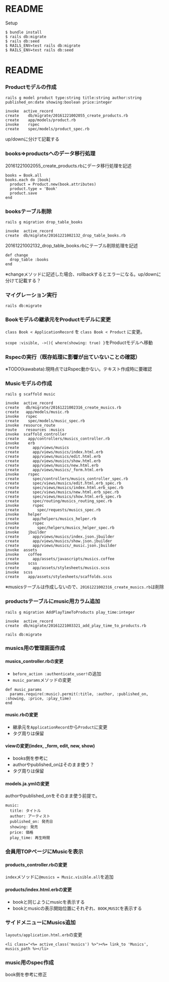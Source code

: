# README

Setup

```
$ bundle install
$ rails db:migrate
$ rails db:seed
$ RAILS_ENV=test rails db:migrate
$ RAILS_ENV=test rails db:seed
```

# README

### Productモデルの作成

`rails g model product type:string title:string author:string published_on:date showing:boolean price:integer`

    invoke  active_record
    create    db/migrate/20161221002055_create_products.rb
    create    app/models/product.rb
    invoke    rspec
    create    spec/models/product_spec.rb

up/downに分けて記載する

### books⇒productsへのデータ移行処理

20161221002055_create_products.rbにデータ移行処理を記述

    books = Book.all
    books.each do |book|
      product = Product.new(book.attributes)
      product.type = 'Book'
      product.save
    end

### booksテーブル削除

`rails g migration drop_table_books`

    invoke  active_record
    create  db/migrate/20161221002132_drop_table_books.rb

20161221002132_drop_table_books.rbにテーブル削除処理を記述

    def change
      drop_table :books
    end

※changeメソッドに記述した場合、rollbackするとエラーになる。up/downに分けて記載する？

### マイグレーション実行
`rails db:migrate`

### Bookモデルの継承元をProductモデルに変更
`class Book < ApplicationRecord`
を
`class Book < Product`
に変更。

`scope :visible, ->(){ where(showing: true) }`をProductモデルへ移動

### Rspecの実行（既存処理に影響が出ていないことの確認）
※TODO(kawabata):現時点ではRspec動かない。テキスト作成時に要確認

### Musicモデルの作成
`rails g scaffold music`

```
invoke  active_record
create   db/migrate/20161221002316_create_musics.rb
create   app/models/music.rb
invoke   rspec
create    spec/models/music_spec.rb
invoke  resource_route
route    resources :musics
invoke  scaffold_controller
create    app/controllers/musics_controller.rb
invoke    erb
create      app/views/musics
create      app/views/musics/index.html.erb
create      app/views/musics/edit.html.erb
create      app/views/musics/show.html.erb
create      app/views/musics/new.html.erb
create      app/views/musics/_form.html.erb
invoke    rspec
create      spec/controllers/musics_controller_spec.rb
create      spec/views/musics/edit.html.erb_spec.rb
create      spec/views/musics/index.html.erb_spec.rb
create      spec/views/musics/new.html.erb_spec.rb
create      spec/views/musics/show.html.erb_spec.rb
create      spec/routing/musics_routing_spec.rb
invoke      rspec
create        spec/requests/musics_spec.rb
invoke    helper
create      app/helpers/musics_helper.rb
invoke      rspec
create        spec/helpers/musics_helper_spec.rb
invoke    jbuilder
create      app/views/musics/index.json.jbuilder
create      app/views/musics/show.json.jbuilder
create      app/views/musics/_music.json.jbuilder
invoke  assets
invoke    coffee
create      app/assets/javascripts/musics.coffee
invoke    scss
create      app/assets/stylesheets/musics.scss
invoke  scss
create    app/assets/stylesheets/scaffolds.scss
```

※musicsテーブルは作成しないので、`20161221002316_create_musics.rb`は削除

### productsテーブルにmusic用カラム追加
`rails g migration AddPlayTimeToProducts play_time:integer`

```
invoke  active_record
create  db/migrate/20161221003321_add_play_time_to_products.rb
```

`rails db:migrate`

### musics用の管理画面作成

#### musics_controller.rbの変更
 - `before_action :authenticate_user!`の追加
 - `music_params`メソッドの変更

```
def music_params
  params.require(:music).permit(:title, :author, :published_on, :showing, :price, :play_time)
end
```

#### music.rbの変更
 - 継承元を`ApplicationRecord`から`Product`に変更
 - タグ周りは保留

#### viewの変更(index, _form, edit, new, show)
 - books側を参考に
 - authorやpublished_onはそのまま使う？
 - タグ周りは保留

#### models.ja.ymlの変更
authorやpublished_onをそのまま使う前提で。

    music:
      title: タイトル
      author: アーティスト
      published_on: 発売日
      showing: 発売
      price: 価格
      play_time: 再生時間

### 会員用TOPページにMusicを表示
#### products_controller.rbの変更
`index`メソッドに`@musics = Music.visible.all`を追加

#### products/index.html.erbの変更
 - bookと同じようにmusicを表示する
 - bookとmusicの表示開始位置にそれぞれ、`BOOK`,`MUSIC`を表示する

### サイドメニューにMusics追加
`layouts/application.html.erb`の変更

```
<li class="<%= active_class('musics') %>"><%= link_to 'Musics', musics_path %></li>
```

### music用のspec作成
book側を参考に修正

